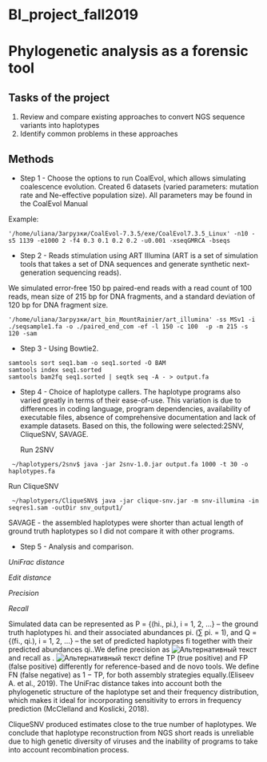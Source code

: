 # BI_project_fall2019
# Phylogenetic analysis as a forensic tool

## Tasks of the project
1. Review and compare existing approaches to convert NGS sequence variants into haplotypes
2. Identify common problems in these approaches 

## Methods
* Step 1 - Choose the options to run CoalEvol, which allows simulating coalescence evolution. Created 6 datasets (varied parameters: mutation rate and Ne-effective population size).
All parameters may be found in the CoalEvol Manual

Example:

```'/home/uliana/Загрузки/CoalEvol-7.3.5/exe/CoalEvol7.3.5_Linux' -n10 -s5 1139 -e1000 2 -f4 0.3 0.1 0.2 0.2 -u0.001 -xseqGMRCA -bseqs```

* Step 2 - Reads stimulation using ART Illumina (ART is a set of simulation tools that takes a set of DNA sequences and generate synthetic next-generation sequencing reads).

We simulated error-free 150 bp paired-end reads with a read count of 100 reads, mean size of 215 bp for DNA fragments, and a standard deviation of 120 bp for DNA fragment size.

```'/home/uliana/Загрузки/art_bin_MountRainier/art_illumina' -ss MSv1 -i ./seqsample1.fa -o ./paired_end_com -ef -l 150 -c 100  -p -m 215 -s 120 -sam```

* Step 3 - Using Bowtie2. 

``` samtools view -b seq1.sam > seq1.bam
samtools sort seq1.bam -o seq1.sorted -O BAM
samtools index seq1.sorted
samtools bam2fq seq1.sorted | seqtk seq -A - > output.fa
```

* Step 4 - Choice of haplotype callers. The haplotype programs also varied greatly in terms of their ease-of-use. This variation is due to differences in coding language, program dependencies, availability of executable files, absence of comprehensive documentation and lack of example datasets.
Based on this, the following were selected:2SNV, CliqueSNV, SAVAGE.

    Run 2SNV

``` ~/haplotypers/2snv$ java -jar 2snv-1.0.jar output.fa 1000 -t 30 -o haplotypes.fa```

   Run CliqueSNV
   
``` ~/haplotypers/CliqueSNV$ java -jar clique-snv.jar -m snv-illumina -in seqres1.sam -outDir snv_output1/```

SAVAGE - the assembled haplotypes were shorter than actual length of ground truth haplotypes so I did not compare it with other programs.

* Step 5 - Analysis and comparison. 

*UniFrac distance*

*Edit distance*

*Precision*

*Recall*

Simulated data can be represented as P = {(hi., pi.), i = 1, 2, …} – the ground truth haplotypes hi. and their associated abundances pi. (∑ pi. = 1), and Q = {(fi., qi.), i = 1, 2, …} – the set of predicted haplotypes fi together with their predicted abundances qi..We define precision as ![Альтернативный текст](https://www.biorxiv.org/sites/default/files/highwire/biorxiv/early/2019/11/01/828350/embed/inline-graphic-1.gif)  and recall as . 
![Альтернативный текст](https://www.biorxiv.org/sites/default/files/highwire/biorxiv/early/2019/11/01/828350/embed/inline-graphic-2.gif) define TP (true positive) and FP (false positive) differently for reference-based and de novo tools. We define FN (false negative) as 1 − TP, for both assembly strategies equally.(Eliseev A. et al., 2019). The UniFrac distance takes into account both the phylogenetic structure of the haplotype set and their frequency distribution, which makes it ideal for incorporating sensitivity to errors in frequency prediction (McClelland and Koslicki, 2018).
   
   CliqueSNV produced estimates close to the true number of haplotypes. We conclude that haplotype reconstruction from NGS short reads is unreliable due to high genetic diversity of viruses and the inability of programs to take into account recombination process.
